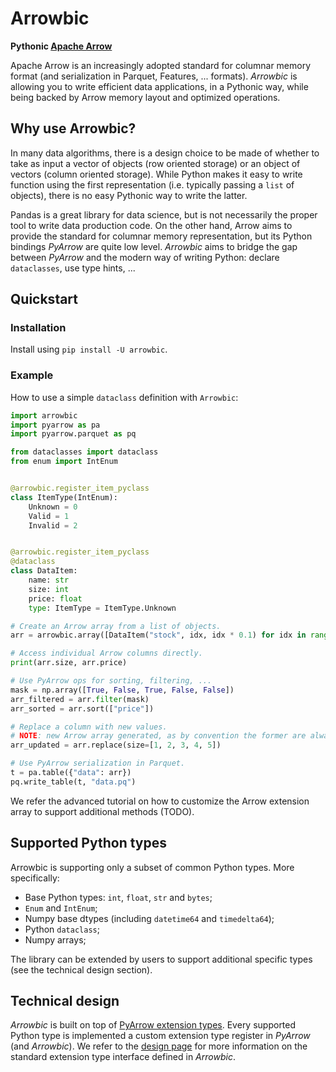 # Arrowbic

<!-- ![CI](https://github.com/balancap/arrowbic/workflows/Run%20tests/badge.svg?branch=main)
[![codecov](https://codecov.io/gh/balancap/arrowbic/branch/main/graph/badge.svg)](https://codecov.io/gh/balancap/arrowbic) -->

**Pythonic [Apache Arrow](https://arrow.apache.org/)**

Apache Arrow is an increasingly adopted standard for columnar memory format (and serialization in Parquet, Features, ... formats). *Arrowbic* is allowing you to write efficient data applications, in a Pythonic way, while being backed by Arrow memory layout and optimized operations.

## Why use Arrowbic?

In many data algorithms, there is a design choice to be made of whether to take as input a vector of objects (row oriented storage) or an object of vectors (column oriented storage). While Python makes it easy to write function using the first representation (i.e. typically passing a `list` of objects), there is no easy Pythonic way to write the latter.

Pandas is a great library for data science, but is not necessarily the proper tool to write data production code. On the other hand, Arrow aims to provide the standard for columnar memory representation, but its Python bindings *PyArrow* are quite low level. *Arrowbic* aims to bridge the gap between *PyArrow* and the modern way of writing Python: declare `dataclasses`, use type hints, ...

## Quickstart

### Installation

Install using ```pip install -U arrowbic```.

### Example

How to use a simple `dataclass` definition with `Arrowbic`:

```python
import arrowbic
import pyarrow as pa
import pyarrow.parquet as pq

from dataclasses import dataclass
from enum import IntEnum


@arrowbic.register_item_pyclass
class ItemType(IntEnum):
    Unknown = 0
    Valid = 1
    Invalid = 2


@arrowbic.register_item_pyclass
@dataclass
class DataItem:
    name: str
    size: int
    price: float
    type: ItemType = ItemType.Unknown

# Create an Arrow array from a list of objects.
arr = arrowbic.array([DataItem("stock", idx, idx * 0.1) for idx in range(5)])

# Access individual Arrow columns directly.
print(arr.size, arr.price)

# Use PyArrow ops for sorting, filtering, ...
mask = np.array([True, False, True, False, False])
arr_filtered = arr.filter(mask)
arr_sorted = arr.sort(["price"])

# Replace a column with new values.
# NOTE: new Arrow array generated, as by convention the former are always immutable.
arr_updated = arr.replace(size=[1, 2, 3, 4, 5])

# Use PyArrow serialization in Parquet.
t = pa.table({"data": arr})
pq.write_table(t, "data.pq")
```

We refer the advanced tutorial on how to customize the Arrow extension array to support additional methods (TODO).

## Supported Python types

Arrowbic is supporting only a subset of common Python types. More specifically:
* Base Python types: `int`, `float`, `str` and `bytes`;
* `Enum` and `IntEnum`;
* Numpy base dtypes (including `datetime64` and `timedelta64`);
* Python `dataclass`;
* Numpy arrays;

The library can be extended by users to support additional specific types (see the technical design section).

## Technical design

*Arrowbic* is built on top of [PyArrow extension types](https://arrow.apache.org/docs/python/extending_types.html). Every supported Python type is implemented a custom extension type register in *PyArrow* (and *Arrowbic*). We refer to the [design page](docs/design.md) for more information on the standard extension type interface defined in *Arrowbic*.
